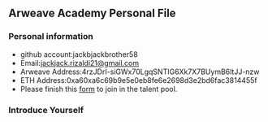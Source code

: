 ## Arweave Academy Personal File

### Personal information

- github account:jackbjackbrother58
- Email:jackjack.rizaldi21@gmail.com
- Arweave Address:4rzJDrI-siGWx70LgqSNTIG6Xk7X7BUymB6ltJJ-nzw
- ETH Address:0xa60xa6c69b9e5e0eb8fe6e2698d3e2bd6fac3814455f
- Please finish this [form](https://docs.google.com/forms/d/e/1FAIpQLSfWA5fIIcBgmRppm3jNz5vmf9Mai_QMVil-2pO4r7YKn_Zhtw/viewform?usp=sf_link) to join in the talent pool.

### Introduce Yourself
